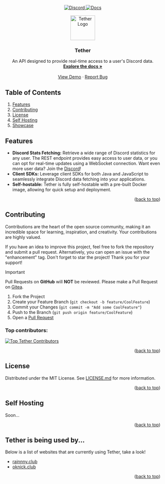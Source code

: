 <a id="readme-top"></a>

<!-- Shields -->
<div align="center">
    <a href="https://discord.usetether.rest">
        <img src="https://discord.com/api/guilds/1282396166419648656/widget.png" alt="Discord">
    </a>
    <a href="https://git.rainnny.club/Rainnny/Tether/wiki">
        <img src="https://img.shields.io/badge/Docs-darkgreen.svg" alt="Docs">
    </a>
</div>

<!-- Greeting -->
<br />
<div align="center">
    <a href="https://usetether.rest">
        <img src="https://cdn.rainnny.club/tether.png" alt="Tether Logo" width="80" height="80">
    </a>
    
  <h3 align="center">Tether</h3>
  <p align="center">
      An API designed to provide real-time access to a user's Discord data.
      <br />
      <a href="https://docs.rainnny.club/books/tether"><strong>Explore the docs »</strong></a>
      <br />
      <br />
      <a href="https://api.usetether.rest/user/504147739131641857">View Demo</a>
      ·
      <a href="https://git.rainnny.club/Rainnny/Tether/issues">Report Bug</a>
  </p>
</div>

<!-- Table of Contents -->
## Table of Contents

1. [Features](#features)
2. [Contributing](#contributing)
3. [License](#license)
4. [Self Hosting](#self-hosting)
5. [Showcase](#tether-is-being-used-by)

<!-- Features -->
## Features
- **Discord Stats Fetching:** Retrieve a wide range of Discord statistics for any user. The REST endpoint provides easy
  access to user data, or you can opt for real-time updates using a WebSocket connection. Want even more user data? Join the [Discord](https://discord.usetether.rest)!
- **Client SDKs:** Leverage client SDKs for both Java and JavaScript to seamlessly integrate Discord data fetching into
  your
  applications.
- **Self-hostable:** Tether is fully self-hostable with a pre-built Docker image, allowing for quick setup and
  deployment.

<p align="right">(<a href="#readme-top">back to top</a>)</p>

<!-- Contributing -->

## Contributing

Contributions are the heart of the open source community, making it an incredible space for learning, inspiration, and
creativity. Your contributions are highly valued.

If you have an idea to improve this project, feel free to fork the repository and submit a pull request. Alternatively,
you can open an issue with the "enhancement" tag. Don't forget to star the project! Thank you for your support!

> [!IMPORTANT]  
> Pull Requests on **GitHub** will **NOT** be reviewed. Please make a Pull Request
> on [Gitea](https://git.rainnny.club/Rainnny/Tether/pulls).

1. Fork the Project
2. Create your Feature Branch (`git checkout -b feature/CoolFeature`)
3. Commit your Changes (`git commit -m "Add some CoolFeature"`)
4. Push to the Branch (`git push origin feature/CoolFeature`)
5. Open a [Pull Request](https://git.rainnny.club/Rainnny/Tether/pulls)

### Top contributors:

<a href="https://github.com/Rainnny7/Tether/graphs/contributors">
  <img src="https://contrib.rocks/image?repo=Rainnny7/Tether" alt="Top Tether Contributors" />
</a>

<p align="right">(<a href="#readme-top">back to top</a>)</p>

<!-- License -->

## License

Distributed under the MIT License. See <a href="https://git.rainnny.club/Rainnny/Tether/src/branch/master/LICENSE.md">
LICENSE.md</a> for more information.

<p align="right">(<a href="#readme-top">back to top</a>)</p>

<!-- Self Hosting -->

## Self Hosting

Soon...

<p align="right">(<a href="#readme-top">back to top</a>)</p>

<!-- Used By -->

## Tether is being used by...

Below is a list of websites that are currently using Tether, take a look!

- [rainnny.club](https://rainnny.club)
- [oknick.club](https://oknick.club)

<p align="right">(<a href="#readme-top">back to top</a>)</p>